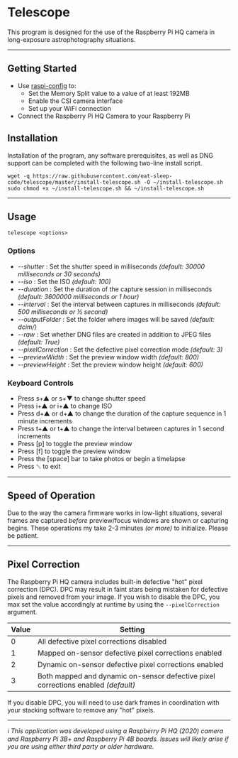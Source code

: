 # Telescope

This program is designed for the use of the Raspberry Pi HQ camera in long-exposure astrophotography situations.
   
---
## Getting Started

- Use [raspi-config](https://www.raspberrypi.org/documentation/configuration/raspi-config.md) to:
  - Set the Memory Split value to a value of at least 192MB
  - Enable the CSI camera interface
  - Set up your WiFi connection
- Connect the Raspberry Pi HQ Camera to your Raspberry Pi


## Installation

Installation of the program, any software prerequisites, as well as DNG support can be completed with the following two-line install script.

```
wget -q https://raw.githubusercontent.com/eat-sleep-code/telescope/master/install-telescope.sh -O ~/install-telescope.sh
sudo chmod +x ~/install-telescope.sh && ~/install-telescope.sh
```

---

## Usage
```
telescope <options>
```

### Options

+ _--shutter_ : Set the shutter speed in milliseconds     *(default: 30000 milliseconds or 30 seconds)* 
+ _--iso_ : Set the ISO     *(default: 100)* 
+ _--duration_ :  Set the duration of the capture session in milliseconds    *(default: 3600000 milliseconds or 1 hour)* 
+ _--interval_ : Set the interval between captures in milliseconds    *(default: 500 milliseconds or &frac12; second)* 
+ _--outputFolder_ : Set the folder where images will be saved    *(default: dcim/)* 
+ _--raw_ : Set whether DNG files are created in addition to JPEG files    *(default: True)*
+ _--pixelCorrection_ : Set the defective pixel correction mode    *(default: 3)*
+ _--previewWidth_ : Set the preview window width     *(default: 800)*
+ _--previewHeight_ : Set the preview window height     *(default: 600)*


### Keyboard Controls
+ Press s+&#x25B2; or s+&#x25BC; to change shutter speed
+ Press i+&#x25B2; or i+&#x25B2; to change ISO
+ Press d+&#x25B2; or d+&#x25B2; to change the duration of the capture sequence in 1 minute increments
+ Press t+&#x25B2; or t+&#x25B2; to change the interval between captures in 1 second increments
+ Press [p] to toggle the preview window
+ Press [f] to toggle the preview window
+ Press the [space] bar to take photos or begin a timelapse
+ Press &#x241B; to exit

---

##  Speed of Operation

Due to the way the camera firmware works in low-light situations, several frames are captured *before* preview/focus windows are shown or capturing begins.  These operations my take 2-3 minutes *(or more)* to initialize.   Please be patient.

---

## Pixel Correction
The Raspberry Pi HQ camera includes built-in defective "hot" pixel correction (DPC).   DPC may result in faint stars being mistaken for defective pixels and removed from your image.   If you wish to disable the DPC, you max set the value accordingly at runtime by using the `--pixelCorrection` argument.   

|Value|Setting|
|---|---|
|0|All defective pixel corrections disabled|
|1|Mapped on-sensor defective pixel corrections enabled|
|2|Dynamic on-sensor defective pixel corrections enabled|
|3|Both mapped and dynamic on-sensor defective pixel corrections enabled *(default)*|

If you disable DPC, you will need to use dark frames in coordination with your stacking software to remove any "hot" pixels.

---

:information_source: *This application was developed using a Raspberry Pi HQ (2020) camera and Raspberry Pi 3B+ and Raspberry Pi 4B boards.   Issues will likely arise if you are using either third party or older hardware.*
